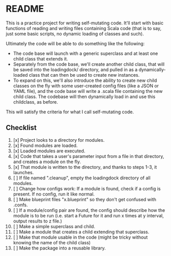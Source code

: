 # README

This is a practice project for writing self-mutating code. It'll start with basic functions of reading and writing files containing Scala code (that is to say, just some basic scripts, no dynamic loading of classes and such).

Ultimately the code will be able to do something like the following:

- The code base will launch with a generic superclass and at least one child class that extends it.
- Separately from the code base, we'll create another child class, that will be saved into the loadingdock/ directory, and pulled in as a dynamically-loaded class that can then be used to create new instances.
- To expand on this, we'll also introduce the ability to create new child classes on the fly with some user-created config files (like a JSON or YAML file), and the code base will write a .scala file containing the new child class. The codebase will then dynamically load in and use this childclass, as before.

This will satisfy the criteria for what I call self-mutating code.

## Checklist

1. [x] Project looks to a directory for modules.
1. [x] Found modules are loaded.
1. [x] Loaded modules are executed.
1. [x] Code that takes a user's parameter input from a file in that directory, and creates a module on the fly.
1. [x] That module is written to the directory, and thanks to steps 1-3, it launches.
1. [ ] If file named ".cleanup", empty the loadingdock directory of all modules.
1. [ ] Change how configs work: If a module is found, check if a config is present. If no config, run it like normal.
1. [ ] Make blueprint files "x.blueprint" so they don't get confused with .confs.
1. [ ] If a module/config pair are found, the config should describe how the module is to be run (i.e. start a Future for it and run x times at y interval, output results to z file.)
1. [ ] Make a simple superclass and child.
1. [ ] Make a module that creates a child extending that superclass.
1. [ ] Make that module usable in the code (might be tricky without knowing the name of the child class)
1. [ ] Make the package into a reusable library.
